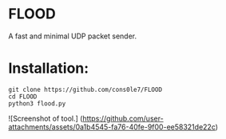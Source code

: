 # FLOOD
A fast and minimal UDP packet sender. 

# Installation: 

``` 
git clone https://github.com/cons0le7/FLOOD 
cd FLOOD
python3 flood.py 
``` 

![Screenshot of tool.] (https://github.com/user-attachments/assets/0a1b4545-fa76-40fe-9f00-ee58321de22c)
